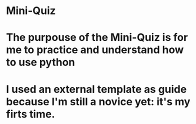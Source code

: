 # Mini-Quiz
# The purpouse of the Mini-Quiz is for me to practice and understand how to use python 
# I used an external template as guide because I'm still a novice yet: it's my firts time. 
